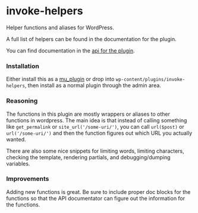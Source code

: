 # invoke-helpers

Helper functions and aliases for WordPress.

A full list of helpers can be found in the documentation for the plugin.

You can find documentation in the [api for the plugin](http://invokemedia.github.io/invoke-helpers).

### Installation

Either install this as a [mu_plugin](https://codex.wordpress.org/Must_Use_Plugins) or drop into `wp-content/plugins/invoke-helpers`, then install as a normal plugin through the admin area.

### Reasoning

The functions in this plugin are mostly wrappers or aliases to other functions in wordpress. The main idea is that instead of calling something like `get_permalink` or `site_url('/some-uri/')`, you can call `url($post)` or `url('/some-uri/')` and then the function figures out which URL you actually wanted.

There are also some nice snippets for limiting words, limiting characters,
checking the template, rendering partials, and debugging/dumping variables.

### Improvements

Adding new functions is great. Be sure to include proper doc blocks for the functions so that the API documentator can figure out the information for the functions.

